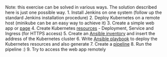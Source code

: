Note: this exercise can be solved in various ways. The solution described here is just one possible way. 1. Install Jenkins on one system (follow up the standard Jenkins installation procedure) 2. Deploy Kubernetes on a remote host (minikube can be an easy way to achieve it) 3. Create a simple web app or [page](html) 4. Create Kubernetes [resources](helloworld.yml) - Deployment, Service and Ingress (for HTTPS access) 5. Create an [Ansible inventory](inventory) and insert the address of the Kubernetes cluster 6. Write [Ansible playbook](deploy.yml) to deploy the Kubernetes resources and also generate 7. Create a [pipeline](Jenkinsfile) 8. Run the pipeline :) 9. Try to access the web app remotely